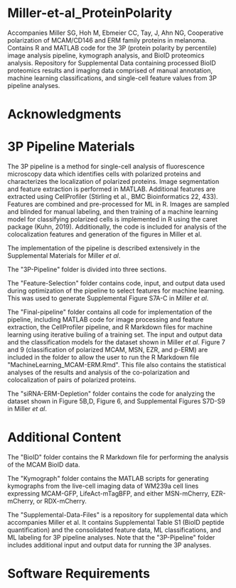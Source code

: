 # Miller-et-al_ProteinPolarity
Accompanies Miller SG, Hoh M, Ebmeier CC, Tay, J, Ahn NG, Cooperative polarization of MCAM/CD146 and ERM family proteins in melanoma. Contains R and MATLAB code for the 3P (protein polarity by percentile) image analysis pipeline, kymograph analysis, and BioID proteomics analysis. Repository for Supplemental Data containing processed BioID proteomics results and imaging data comprised of manual annotation, machine learning classifications, and single-cell feature values from 3P pipeline analyses.

# Acknowledgments

# 3P Pipeline Materials
The 3P pipeline is a method for single-cell analysis of fluorescence microscopy data which identifies cells with polarized proteins and characterizes the localization of polarized proteins. Image segmentation and feature extraction is performed in MATLAB. Additional features are extracted using CellProfiler (Stirling et al., BMC Bioinformatics 22, 433). Features are combined and pre-processed for ML in R. Images are sampled and blinded for manual labeling, and then training of a machine learning model for classifying polarized cells is implemented in R using the caret package (Kuhn, 2019). Additionally, the code is included for analysis of the colocalization features and generation of the figures in Miller et al. 

The implementation of the pipeline is described extensively in the Supplemental Materials for Miller _et al_.

The "3P-Pipeline" folder is divided into three sections. 

The "Feature-Selection" folder contains code, input, and output data used during optimization of the pipeline to select features for machine learning. This was used to generate Supplemental Figure S7A-C in Miller _et al_.

The "Final-pipeline" folder contains all code for implementation of the pipeline, including MATLAB code for image processing and feature extraction, the CellProfiler pipeline, and R Markdown files for machine learning using iterative builing of a training set. The input and output data and the classification models for the dataset shown in Miller _et al_. Figure 7 and 9 (classification of polarized MCAM, MSN, EZR, and p-ERM) are included in the folder to allow the user to run the R Markdown file "MachineLearning_MCAM-ERM.Rmd". This file also contains the statistical analyses of the results and analysis of the co-polarization and colocalization of pairs of polarized proteins. 

The "siRNA-ERM-Depletion" folder contains the code for analyzing the dataset shown in Figure 5B,D, Figure 6, and Supplemental Figures S7D-S9 in Miller _et al_. 

# Additional Content
The "BioID" folder contains the R Markdown file for performing the analysis of the MCAM BioID data.

The "Kymograph" folder contains the MATLAB scripts for generating kymographs from the live-cell imaging data of WM239a cell lines expressing MCAM-GFP, LifeAct-mTagBFP, and either MSN-mCherry, EZR-mCherry, or RDX-mCherry.

The "Supplemental-Data-Files" is a repository for supplemental data which accompanies Miller et al. It contains Supplemental Table S1 (BioID peptide quantification) and the consolidated feature data, ML classifications, and ML labeling for 3P pipeline analyses. Note that the "3P-Pipeline" folder includes additional input and output data for running the 3P analyses.

# Software Requirements



